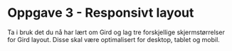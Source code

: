 # Oppgave 3 - Responsivt layout
Ta i bruk det du nå har lært om Gird og lag tre forskjellige skjermstørrelser for Gird layout. Disse skal være optimalisert for desktop, tablet og mobil. 
